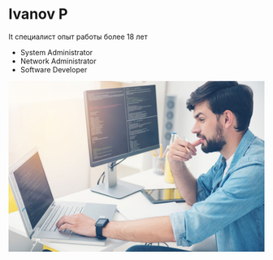 # Ivanov P	

It специалист 
опыт работы  более 18 лет

* System Administrator
* Network Administrator
* Software Developer


![foto](/img/foto.jpg)